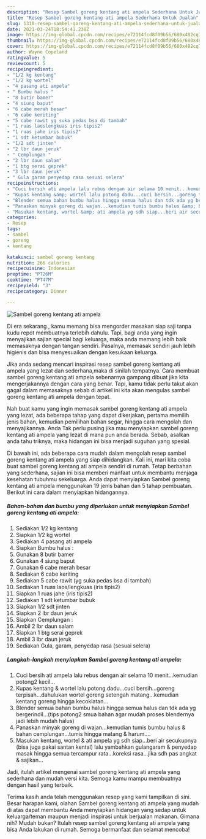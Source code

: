 ```yaml
---
description: "Resep Sambel goreng kentang ati ampela Sederhana Untuk Jualan"
title: "Resep Sambel goreng kentang ati ampela Sederhana Untuk Jualan"
slug: 1310-resep-sambel-goreng-kentang-ati-ampela-sederhana-untuk-jualan
date: 2021-03-24T18:54:41.238Z
image: https://img-global.cpcdn.com/recipes/e72114fcd8f09b56/680x482cq70/sambel-goreng-kentang-ati-ampela-foto-resep-utama.jpg
thumbnail: https://img-global.cpcdn.com/recipes/e72114fcd8f09b56/680x482cq70/sambel-goreng-kentang-ati-ampela-foto-resep-utama.jpg
cover: https://img-global.cpcdn.com/recipes/e72114fcd8f09b56/680x482cq70/sambel-goreng-kentang-ati-ampela-foto-resep-utama.jpg
author: Wayne Copeland
ratingvalue: 5
reviewcount: 5
recipeingredient:
- "1/2 kg kentang"
- "1/2 kg wortel"
- "4 pasang ati ampela"
- " Bumbu halus "
- "8 butir bamer"
- "4 siung baput"
- "6 cabe merah besar"
- "6 cabe keriting"
- "5 cabe rawit yg suka pedas bsa di tambah"
- "1 ruas laoslengkuas iris tipis2"
- "1 ruas jahe iris tipis2"
- "1 sdt ketumbar bubuk"
- "1/2 sdt jinten"
- "2 lbr daun jeruk"
- " Cemplungan "
- "2 lbr daun salam"
- "1 btg serai geprek"
- "3 lbr daun jeruk"
- " Gula garam penyedap rasa sesuai selera"
recipeinstructions:
- "Cuci bersih ati ampela lalu rebus dengan air selama 10 menit...kemudian potong2 kecil..."
- "Kupas kentang &amp; wortel lalu potong dadu...cuci bersih...goreng terpisah...dahulukan wortel goreng setengah matang...kemudian kentang goreng hingga kecoklatan..."
- "Blender semua bahan bumbu halus hingga semua halus dan tdk ada yg bergerindil...(tips potong2 smua bahan agar mudah proses blendernya jadi lebih mudah halus)"
- "Panaskan minyak goreng di wajan...kemudian tumis bumbu halus &amp; bahan cemplungan...tumis hingga matang &amp; harum...."
- "Masukan kentang, wortel &amp; ati ampela yg sdh siap...beri air secukupnya (bisa juga pakai santan kental) lalu yambahkan gulangaram &amp; penyedap masak hingga semua tercampur rata...koreksi rasa...jika sdh pas angkat &amp; sajikan..."
categories:
- Resep
tags:
- sambel
- goreng
- kentang

katakunci: sambel goreng kentang 
nutrition: 266 calories
recipecuisine: Indonesian
preptime: "PT26M"
cooktime: "PT47M"
recipeyield: "3"
recipecategory: Dinner

---
```



![Sambel goreng kentang ati ampela](https://img-global.cpcdn.com/recipes/e72114fcd8f09b56/680x482cq70/sambel-goreng-kentang-ati-ampela-foto-resep-utama.jpg)

Di era  sekarang , kamu memang bisa mengorder masakan siap saji tanpa kudu repot membuatnya terlebih dahulu. Tapi, bagi anda yang ingin menyajikan sajian special bagi keluarga, maka anda memang lebih baik memasaknya dengan tangan sendiri. Pasalnya, memasak sendiri jauh lebih higienis dan bisa menyesuaikan dengan kesukaan keluarga.

Jika anda sedang mencari inspirasi resep sambel goreng kentang ati ampela yang lezat dan sederhana,maka di sinilah tempatnya. Cara membuat sambel goreng kentang ati ampela  sebenarnya gampang dibuat jika kita mengerjakannya dengan cara yang benar. Tapi, kamu tidak perlu takut akan gagal dalam memasaknya 
sebab di artikel ini kita akan mengulas sambel goreng kentang ati ampela dengan tepat.  



Nah buat kamu yang ingin memasak sambel goreng kentang ati ampela yang lezat, ada beberapa tahap yang dapat dikerjakan, pertama memilih jenis bahan, kemudian pemilihan bahan segar, hingga cara mengolah dan menyajikannya. Anda Tak perlu pusing jika mau menyiapkan sambel goreng kentang ati ampela yang lezat di mana pun anda berada. Sebab, asalkan anda  tahu triknya, maka hidangan ini bisa menjadi suguhan yang spesial.

Di bawah ini, ada beberapa cara mudah dalam mengolah resep sambel goreng kentang ati ampela yang siap dihidangkan. Kali ini, mari kita coba buat sambel goreng kentang ati ampela sendiri di rumah. Tetap berbahan yang sederhana, sajian ini bisa memberi manfaat untuk membantu menjaga kesehatan tubuhmu sekeluarga. Anda dapat menyiapkan Sambel goreng kentang ati ampela menggunakan 19 jenis bahan dan 5 tahap pembuatan. Berikut ini cara dalam menyiapkan hidangannya.

<!--inarticleads1-->

##### Bahan-bahan dan bumbu yang diperlukan untuk menyiapkan Sambel goreng kentang ati ampela:

1. Sediakan 1/2 kg kentang
1. Siapkan 1/2 kg wortel
1. Sediakan 4 pasang ati ampela
1. Siapkan  Bumbu halus :
1. Gunakan 8 butir bamer
1. Gunakan 4 siung baput
1. Gunakan 6 cabe merah besar
1. Sediakan 6 cabe keriting
1. Sediakan 5 cabe rawit (yg suka pedas bsa di tambah)
1. Sediakan 1 ruas laos/lengkuas (iris tipis2)
1. Siapkan 1 ruas jahe (iris tipis2)
1. Sediakan 1 sdt ketumbar bubuk
1. Siapkan 1/2 sdt jinten
1. Siapkan 2 lbr daun jeruk
1. Siapkan  Cemplungan :
1. Ambil 2 lbr daun salam
1. Siapkan 1 btg serai geprek
1. Ambil 3 lbr daun jeruk
1. Sediakan  Gula, garam, penyedap rasa (sesuai selera)




<!--inarticleads2-->

##### Langkah-langkah menyiapkan Sambel goreng kentang ati ampela:

1. Cuci bersih ati ampela lalu rebus dengan air selama 10 menit...kemudian potong2 kecil...
1. Kupas kentang &amp; wortel lalu potong dadu...cuci bersih...goreng terpisah...dahulukan wortel goreng setengah matang...kemudian kentang goreng hingga kecoklatan...
1. Blender semua bahan bumbu halus hingga semua halus dan tdk ada yg bergerindil...(tips potong2 smua bahan agar mudah proses blendernya jadi lebih mudah halus)
1. Panaskan minyak goreng di wajan...kemudian tumis bumbu halus &amp; bahan cemplungan...tumis hingga matang &amp; harum....
1. Masukan kentang, wortel &amp; ati ampela yg sdh siap...beri air secukupnya (bisa juga pakai santan kental) lalu yambahkan gulangaram &amp; penyedap masak hingga semua tercampur rata...koreksi rasa...jika sdh pas angkat &amp; sajikan...




Jadi, itulah artikel mengenai  sambel goreng kentang ati ampela  yang sederhana dan mudah versi kita. Semoga kamu mampu membuatnya dengan hasil yang terbaik. 

Terima kasih anda telah menggunakan resep yang kami tampilkan di sini. Besar harapan kami, olahan  Sambel goreng kentang ati ampela yang mudah di atas dapat membantu Anda menyiapkan hidangan yang sedap untuk keluarga/teman maupun menjadi inspirasi untuk berjualan makanan. Gimana nih? Mudah bukan? Itulah resep sambel goreng kentang ati ampela yang bisa Anda lakukan di rumah. Semoga bermanfaat dan selamat mencoba!

